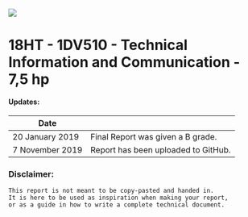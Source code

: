 ##### ![](https://mymoodle.lnu.se/pluginfile.php/1/theme_essential/logo/1573077602/lnu-logo.png)
# 18HT - 1DV510 - Technical Information and Communication - 7,5 hp

#### Updates:
| Date |  |
|---|---|
| 20 January 2019 | Final Report was given a B grade. |
| 7 November 2019 | Report has been uploaded to GitHub. |

### Disclaimer:
```
This report is not meant to be copy-pasted and handed in. 
It is here to be used as inspiration when making your report,
or as a guide in how to write a complete technical document.
```
